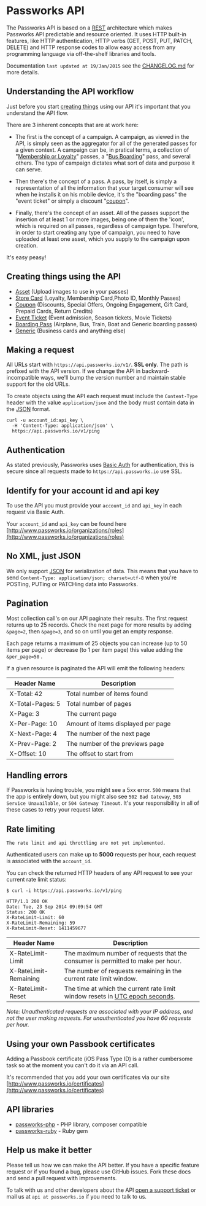 Passworks API
====================

The Passworks API is based on a [REST](http://en.wikipedia.org/wiki/Representational_state_transfer) architecture which makes Passworks API predictable and resource oriented. It uses HTTP built-in features, like HTTP authentication, HTTP verbs (GET, POST, PUT, PATCH, DELETE) and HTTP response codes to allow easy access from any programming language via off-the-shelf libraries and tools.


Documentation `last updated at 19/Jan/2015` see the [CHANGELOG.md](https://github.com/passworks/passworks-api/blob/master/CHANGELOG.md) for more details.


Understanding the API workflow
--------------------

Just before you start [creating things](#creating-things-using-the-api) using our API it's important that you understand the API flow.

There are 3 inherent concepts that are at work here:

- The first is the concept of a campaign. A campaign, as viewed in the API, is simply seen as the aggregator for all of the generated passes for a given context.
A campaign can be, in pratical terms, a collection of "[Membership or Loyalty](https://github.com/passworks/passworks-api/blob/master/sections/store_card.md)" passes, a "[Bus Boarding](https://github.com/passworks/passworks-api/blob/master/sections/boarding_pass.md)" pass, and several others. The type of campaign dictates what sort of data and purpose it can serve.

- Then there's the concept of a pass. A pass, by itself, is simply a representation of all the information that your target consumer will see when he installs it on his mobile device, it's the "boarding pass" the "event ticket" or simply a discount "[coupon](https://github.com/passworks/passworks-api/blob/master/sections/coupon.md)".

- Finally, there's the concept of an asset. All of the passes support the insertion of at least 1 or more images, being one of them the 'icon', which is required on all passes, regardless of campaign type. Therefore, in order to start creating any type of campaign, you need to have uploaded at least one asset, which you supply to the campaign upon creation.

It's easy peasy!


Creating things using the API
-----------------


* [Asset](https://github.com/passworks/passworks-api/blob/master/sections/assets.md) (Upload images to use in your passes)
* [Store Card](https://github.com/passworks/passworks-api/blob/master/sections/store_card.md) (Loyalty, Membership Card,Photo ID, Monthly Passes)
* [Coupon](https://github.com/passworks/passworks-api/blob/master/sections/coupon.md) (Discounts, Special Offers, Ongoing Engagement, Gift Card, Prepaid Cards, Return Credits)
* [Event Ticket](https://github.com/passworks/passworks-api/blob/master/sections/event_ticket.md) (Event admission, Season tickets, Movie Tickets)
* [Boarding Pass](https://github.com/passworks/passworks-api/blob/master/sections/boarding_pass.md) (Airplane, Bus, Train, Boat and Generic boarding passes)
* [Generic](https://github.com/passworks/passworks-api/blob/master/sections/generic.md) (Business cards and anything else)



Making a request
----------------

All URLs start with `https://api.passworks.io/v1/`. **SSL only**. The path is prefixed with the API version. If we change the API in backward-incompatible ways, we'll bump the version number and maintain stable support for the old URLs.

To create objects using the API each request must include the `Content-Type` header with the value `application/json` and the body must contain data in the [JSON](http://en.wikipedia.org/wiki/JSON) format.

```shell
curl -u account_id:api_key \
  -H 'Content-Type: application/json' \
  https://api.passworks.io/v1/ping
```

Authentication
--------------

As stated previously, Passworks uses [Basic Auth](http://en.wikipedia.org/wiki/Basic_access_authentication) for authentication, this is secure since all requests made to `https://api.passworks.io` use SSL.


Identify for your account id and api key
-----------------

To use the API you must provide your `account_id` and `api_key` in each request via Basic Auth.

Your `account_id` and `api_key` can be found here [http://www.passworks.io/organizations/roles](http://www.passworks.io/organizations/roles)


No XML, just JSON
-----------------

We only support [JSON](http://en.wikipedia.org/wiki/JSON) for serialization of data. This means that you have to send `Content-Type: application/json; charset=utf-8` when you're POSTing, PUTing or PATCHing data into Passworks.


Pagination
----------

Most collection call's on our API paginate their results. The first request returns up to
25 records. Check the next page for more results by adding `&page=2`, then
`&page=3`, and so on until you get an empty response.

Each page returns a maximum of 25 objects you can increase (up to 50 items per page) or decrease (to 1 per item page) this value adding the `&per_page=50` .

If a given resource is paginated the API will emit the following headers:

| Header Name 			| Description |
|----------------------|-------------|
| X-Total: 42 			| Total number of items found |
| X-Total-Pages: 5 		| Total number of pages |
| X-Page: 3 				| The current page |
| X-Per-Page: 10 		| Amount of items displayed per page |
| X-Next-Page: 4 		| The number of the next page |
| X-Prev-Page: 2 		| The number of the previews page |
| X-Offset: 10   		| The offset to start from |


Handling errors
---------------

If Passworks is having trouble, you might see a 5xx error. `500` means that the app is entirely down, but you might also see `502 Bad Gateway`, `503 Service Unavailable`, or `504 Gateway Timeout`. It's your responsibility in all of these cases to retry your request later.


Rate limiting
-------------

```
The rate limit and api throttling are not yet implemented.
```

Authenticated users can make up to **5000** requests per hour, each request is associated with the `account_id`.

You can check the returned HTTP headers of any API request to see your current rate limit status:

```shell
$ curl -i https://api.passworks.io/v1/ping

HTTP/1.1 200 OK
Date: Tue, 23 Sep 2014 09:09:54 GMT
Status: 200 OK
X-RateLimit-Limit: 60
X-RateLimit-Remaining: 59
X-RateLimit-Reset: 1411459677
```

Header Name  | Description
------------- | -------------
X-RateLimit-Limit	| The maximum number of requests that the consumer is permitted to make per hour.
X-RateLimit-Remaining |	The number of requests remaining in the current rate limit window.
X-RateLimit-Reset |	The time at which the current rate limit window resets in [UTC epoch seconds](http://en.wikipedia.org/wiki/Unix_time).

*Note: Unauthenticated requests are associated with your IP address, and not the user making requests. For unauthenticated you have 60 requests per hour.*

Using your own Passbook certificates
-------------
Adding a Passbook certificate (iOS Pass Type ID) is a rather cumbersome task so at the moment you can't do it via an API call.

It's recommended that you add your own certificates via our site [http://www.passworks.io/certificates](http://www.passworks.io/certificates)


API libraries
-------------

* [passworks-php](https://github.com/passworks/passworks-php) - PHP library, composer compatible
* [passworks-ruby](https://github.com/passworks/passworks-ruby) - Ruby gem


Help us make it better
----------------------

Please tell us how we can make the API better. If you have a specific feature request or if you found a bug, please use GitHub issues. Fork these docs and send a pull request with improvements.

To talk with us and other developers about the API [open a support ticket](https://github.com/passworks/passworks-api/issues) or mail us at `api at passworks.io` if you need to talk to us.
